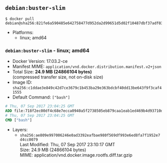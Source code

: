 ## `debian:buster-slim`

```console
$ docker pull debian@sha256:821fe6a590485e642758477d952da2d99651d5d02f10487dbf37adf031e75c86
```

-	Platforms:
	-	linux; amd64

### `debian:buster-slim` - linux; amd64

-	Docker Version: 17.03.2-ce
-	Manifest MIME: `application/vnd.docker.distribution.manifest.v2+json`
-	Total Size: **24.9 MB (24866104 bytes)**  
	(compressed transfer size, not on-disk size)
-	Image ID: `sha256:c1ddae3e849c42d7ce3679c1b453ba29e363bdcbf40dd13be643f9f3caf41555`
-	Default Command: `["bash"]`

```dockerfile
# Thu, 07 Sep 2017 23:04:25 GMT
ADD file:718f2ec00df4c68e7ecca0940a5f2738505eb879caa1eab1ed469b4d93710de0 in / 
# Thu, 07 Sep 2017 23:04:25 GMT
CMD ["bash"]
```

-	Layers:
	-	`sha256:ae809e997006246e0ad3392eafbae980f569df993e6ed8fa7f1952e7d4cc0079`  
		Last Modified: Thu, 07 Sep 2017 23:10:17 GMT  
		Size: 24.9 MB (24866104 bytes)  
		MIME: application/vnd.docker.image.rootfs.diff.tar.gzip
